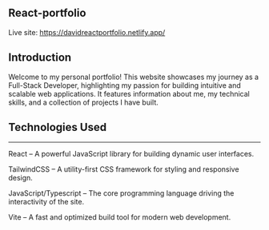 ## React-portfolio

Live site: https://davidreactportfolio.netlify.app/

## Introduction

Welcome to my personal portfolio! This website showcases my journey as a Full-Stack Developer, highlighting my passion for building intuitive and scalable web applications. It features information about me, my technical skills, and a collection of projects I have built.

## Technologies Used
---
React – A powerful JavaScript library for building dynamic user interfaces.

TailwindCSS – A utility-first CSS framework for styling and responsive design.

JavaScript/Typescript – The core programming language driving the interactivity of the site.

Vite – A fast and optimized build tool for modern web development.

